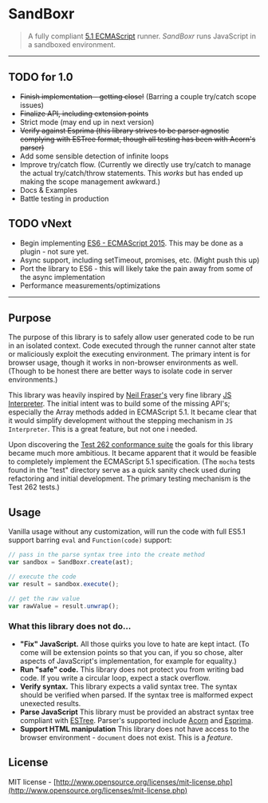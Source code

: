 # SandBoxr
> A fully compliant [5.1 ECMAScript](http://www.ecma-international.org/ecma-262/5.1/index.html) runner. _SandBoxr_ runs JavaScript in a sandboxed environment.

-----

## TODO for 1.0
- ~~Finish implementation - getting close!~~ (Barring a couple try/catch scope issues)
- ~~Finalize API, including extension points~~
- Strict mode (may end up in next version)
- ~~Verify against Esprima (this library strives to be parser agnostic complying with ESTree format, though all testing has been with Acorn's parser)~~
- Add some sensible detection of infinite loops
- Improve try/catch flow. (Currently we directly use try/catch to manage the actual try/catch/throw statements. This *works* but has ended up making the scope management awkward.)
- Docs & Examples
- Battle testing in production

## TODO vNext
- Begin implementing [ES6 - ECMAScript 2015](http://www.ecma-international.org/ecma-262/6.0/index.html). This may be done as a plugin - not sure yet.
- Async support, including setTimeout, promises, etc. (Might push this up)
- Port the library to ES6 - this will likely take the pain away from some of the async implementation
- Performance measurements/optimizations

-----

## Purpose

The purpose of this library is to safely allow user generated code to be run in an isolated context. Code executed through the runner cannot alter state or maliciously exploit the executing environment. The primary intent is for browser usage, though it works in non-browser environments as well. (Though to be honest there are better ways to isolate code in server environments.)

This library was heavily inspired by [Neil Fraser's](https://github.com/NeilFraser) very fine library [JS Interpreter](https://github.com/NeilFraser/JS-Interpreter). The initial intent was to build some of the missing API's; especially the Array methods added in ECMAScript 5.1. It became clear that it would simplify development without the stepping mechanism in `JS Interpreter`. This is a great feature, but not one i needed.

Upon discovering the [Test 262 conformance suite](test262.md) the goals for this library became much more ambitious. It became apparent that it would be feasible to completely implement the ECMAScript 5.1 specification. (The `mocha` tests found in the "test" directory serve as a quick sanity check used during refactoring and initial development. The primary testing mechanism is the Test 262 tests.)

## Usage

Vanilla usage without any customization, will run the code with full ES5.1 support barring `eval` and `Function(code)` support:

```js
// pass in the parse syntax tree into the create method
var sandbox = SandBoxr.create(ast);

// execute the code
var result = sandbox.execute();

// get the raw value
var rawValue = result.unwrap();
```

### What this library does not do...
- **"Fix" JavaScript.** All those quirks you love to hate are kept intact. (To come will be extension points so that you can, if you so chose, alter aspects of JavaScript's implementation, for example for equality.)
- **Run "safe" code.** This library does not protect you from writing bad code. If you write a circular loop, expect a stack overflow.
- **Verify syntax.** This library expects a valid syntax tree. The syntax should be verified when parsed. If the syntax tree is malformed expect unexected results.
- **Parse JavaScript** This library must be provided an abstract syntax tree compliant with [ESTree](https://github.com/estree/estree). Parser's supported include [Acorn](https://github.com/marijnh/acorn) and [Esprima](https://github.com/jquery/esprima).
- **Support HTML manipulation** This library does not have access to the browser environment - `document` does not exist. This is a *feature*.

## License

MIT license - [http://www.opensource.org/licenses/mit-license.php](http://www.opensource.org/licenses/mit-license.php)